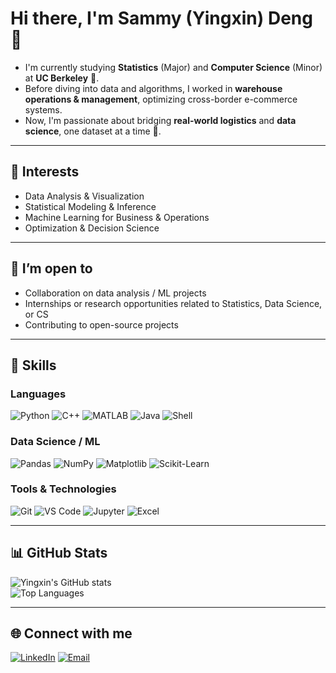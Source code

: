 # Hi there, I'm **Sammy (Yingxin) Deng** 👋

- I'm currently studying **Statistics** (Major) and **Computer Science** (Minor) at **UC Berkeley** 🐻.  
- Before diving into data and algorithms, I worked in **warehouse operations & management**, optimizing cross-border e-commerce systems.  
- Now, I'm passionate about bridging **real-world logistics** and **data science**, one dataset at a time 🚀.

---

## 🔬 Interests

- Data Analysis & Visualization  
- Statistical Modeling & Inference  
- Machine Learning for Business & Operations  
- Optimization & Decision Science

---

## 🤝 I’m open to

- Collaboration on data analysis / ML projects  
- Internships or research opportunities related to Statistics, Data Science, or CS  
- Contributing to open-source projects

---

## 🧰 Skills

### **Languages**
![Python](https://img.shields.io/badge/-Python-3776AB?style=flat&logo=python&logoColor=white)
![C++](https://img.shields.io/badge/-C++-00599C?style=flat&logo=c%2B%2B&logoColor=white)
![MATLAB](https://img.shields.io/badge/-MATLAB-orange?style=flat)
![Java](https://img.shields.io/badge/-Java-007396?style=flat&logo=java&logoColor=white)
![Shell](https://img.shields.io/badge/-Shell_Script-121011?style=flat&logo=gnu-bash&logoColor=white)

### **Data Science / ML**
![Pandas](https://img.shields.io/badge/-Pandas-150458?style=flat&logo=pandas)
![NumPy](https://img.shields.io/badge/-NumPy-013243?style=flat&logo=numpy)
![Matplotlib](https://img.shields.io/badge/-Matplotlib-11557c?style=flat)
![Scikit-Learn](https://img.shields.io/badge/-Scikit--Learn-F7931E?style=flat&logo=scikit-learn&logoColor=white)

### **Tools & Technologies**
![Git](https://img.shields.io/badge/-Git-F05032?style=flat&logo=git&logoColor=white)
![VS Code](https://img.shields.io/badge/-VS%20Code-007ACC?style=flat&logo=visual-studio-code)
![Jupyter](https://img.shields.io/badge/-Jupyter-F37626?style=flat&logo=jupyter&logoColor=white)
![Excel](https://img.shields.io/badge/-Excel-217346?style=flat&logo=microsoft-excel&logoColor=white)

---

## 📊 GitHub Stats

![Yingxin's GitHub stats](https://github-readme-stats.vercel.app/api?username=YingxinDeng&show_icons=true&theme=radical)  
![Top Languages](https://github-readme-stats.vercel.app/api/top-langs/?username=YingxinDeng&layout=compact&theme=radical)

---

## 🌐 Connect with me

[![LinkedIn](https://img.shields.io/badge/LinkedIn-blue?style=for-the-badge&logo=linkedin&logoColor=white)](https://www.linkedin.com/in/sammy-deng-415637255/)
[![Email](https://img.shields.io/badge/Email-D14836?style=for-the-badge&logo=gmail&logoColor=white)](mailto:sammydyx@berkeley.edu)

